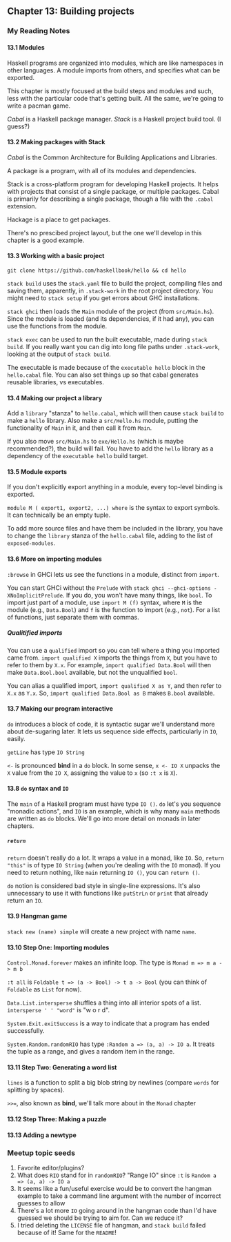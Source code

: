 ## Chapter 13: Building projects

### My Reading Notes

#### 13.1 Modules

Haskell programs are organized into modules, which are like namespaces in other languages.
A module imports from others, and specifies what can be exported.

This chapter is mostly focused at the build steps and modules and such, less with the
particular code that's getting built. All the same, we're going to write a pacman game.

_Cabal_ is a Haskell package manager. _Stack_ is a Haskell project build tool. (I guess?)

#### 13.2 Making packages with Stack

_Cabal_ is the Common Architecture for Building Applications and Libraries.

A package is a program, with all of its modules and dependencies.

Stack is a cross-platform program for developing Haskell projects. It helps with projects
that consist of a single package, or multiple packages. Cabal is primarily for describing
a single package, though a file with the `.cabal` extension.

Hackage is a place to get packages.

There's no prescibed project layout, but the one we'll develop in this chapter is a good example.

#### 13.3 Working with a basic project

`git clone https://github.com/haskellbook/hello && cd hello`

`stack build` uses the `stack.yaml` file to build the project, compiling files and saving
them, apparently, in `.stack-work` in the root project directory. You might need to `stack setup`
if you get errors about GHC installations.

`stack ghci` then loads the `Main` module of the project (from `src/Main.hs`). Since the module
is loaded (and its dependencies, if it had any), you can use the functions from the module.

`stack exec` can be used to run the built executable, made during `stack build`. If you really
want you can dig into long file paths under `.stack-work`, looking at the output of `stack build`.

The executable is made because of the `executable hello` block in the `hello.cabal` file.
You can also set things up so that cabal generates reusable libraries, vs executables.

#### 13.4 Making our project a library

Add a `library` "stanza" to `hello.cabal`, which will then cause `stack build` to make a
`hello` library. Also make a `src/Hello.hs` module, putting the functionality of `Main` in it,
and then call it from `Main`.

If you also move `src/Main.hs` to `exe/Hello.hs` (which is maybe recommended?), the build will
fail. You have to add the `hello` library as a dependency of the `executable hello` build target.

#### 13.5 Module exports

If you don't explicitly export anything in a module, every top-level binding is exported.

`module M ( export1, export2, ...) where` is the syntax to export symbols. It can technically
be an empty tuple.

To add more source files and have them be included in the library, you have to change the
`library` stanza of the `hello.cabal` file, adding to the list of `exposed-modules`.

#### 13.6 More on importing modules

`:browse` in GHCi lets us see the functions in a module, distinct from `import`.

You can start GHCi without the `Prelude` with `stack ghci --ghci-options -XNoImplicitPrelude`.
If you do, you won't have many things, like `bool`. To import just part of a module, use
`import M (f)` syntax, where `M` is the module (e.g., `Data.Bool`) and `f` is the function to
import (e.g., `not`). For a list of functions, just separate them with commas.

##### Qualitified imports

You can use a `qualified` import so you can tell where a thing you imported came from.
`import qualified X` imports the things from `X`, but you have to refer to them by `X.x`.
For example, `import qualified Data.Bool` will then make `Data.Bool.bool` available, but
not the unqualified `bool`.

You can alias a qualified import, `import qualified X as Y`, and then refer to `X.x` as `Y.x`.
So, `import qualified Data.Bool as B` makes `B.bool` available.

#### 13.7 Making our program interactive

`do` introduces a block of code, it is syntactic sugar we'll understand more about de-sugaring later.
It lets us sequence side effects, particularly in `IO`, easily.

`getLine` has type `IO String`

`<-` is pronounced **bind** in a `do` block. In some sense, `x <- IO X` unpacks the `X`
value from the `IO X`, assigning the value to `x` (so `:t x` is `X`).

#### 13.8 `do` syntax and `IO`

The `main` of a Haskell program must have type `IO ()`. `do` let's you sequence "monadic actions",
and `IO` is an example, which is why many `main` methods are written as `do` blocks. We'll go
into more detail on monads in later chapters.

##### `return`

`return` doesn't really do a lot. It wraps a value in a monad, like `IO`. So, `return "this"`
is of type `IO String` (when you're dealing with the `IO` monad). If you need to return
nothing, like `main` returning `IO ()`, you can `return ()`.

`do` notion is considered bad style in single-line expressions. It's also unnecessary to use
it with functions like `putStrLn` or `print` that already return an `IO`.

#### 13.9 Hangman game

`stack new (name) simple` will create a new project with name `name`.

#### 13.10 Step One: Importing modules

`Control.Monad.forever` makes an infinite loop. The type is `Monad m => m a -> m b`

`:t all` is `Foldable t => (a -> Bool) -> t a -> Bool` (you can think of `Foldable` as `List`
for now).

`Data.List.intersperse` shuffles a thing into all interior spots of a list. `intersperse ' ' "word"`
is "w o r d".

`System.Exit.exitSuccess` is a way to indicate that a program has ended successfully.

`System.Random.randomRIO` has type `:Random a => (a, a) -> IO a`. It treats the tuple as a
range, and gives a random item in the range.

#### 13.11 Step Two: Generating a word list

`lines` is a function to split a big blob string by newlines (compare `words` for splitting by spaces).

`>>=`, also known as **bind**, we'll talk more about in the `Monad` chapter

#### 13.12 Step Three: Making a puzzle

#### 13.13 Adding a newtype

### Meetup topic seeds

1. Favorite editor/plugins?
2. What does `RIO` stand for in `randomRIO`? "Range IO" since `:t` is `Random a => (a, a) -> IO a`
3. It seems like a fun/useful exercise would be to convert the hangman example to take a
    command line argument with the number of incorrect guesses to allow
4. There's a lot more `IO` going around in the hangman code than I'd have guessed we should
    be trying to aim for. Can we reduce it?
5. I tried deleting the `LICENSE` file of hangman, and `stack build` failed because of it!
    Same for the `README`!
